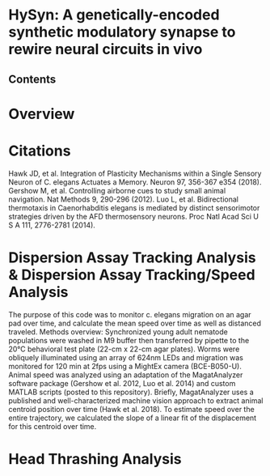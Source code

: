 # HySyn: A genetically-encoded synthetic modulatory synapse to rewire neural circuits in vivo

## Contents

# Overview

# Citations
Hawk JD, et al. Integration of Plasticity Mechanisms within a Single Sensory Neuron of C. elegans Actuates a Memory. Neuron 97, 356-367 e354 (2018).
Gershow M, et al. Controlling airborne cues to study small animal navigation. Nat Methods 9, 290-296 (2012).
Luo L, et al. Bidirectional thermotaxis in Caenorhabditis elegans is mediated by distinct sensorimotor strategies driven by the AFD thermosensory neurons. Proc Natl Acad Sci U S A 111, 2776-2781 (2014).

# Dispersion Assay Tracking Analysis & Dispersion Assay Tracking/Speed Analysis
The purpose of this code was to monitor c. elegans migration on an agar pad over time, and calculate the mean speed over time as well as distanced traveled.
Methods overview: Synchronized young adult nematode populations were washed in M9 buffer then transferred by pipette to the 20°C behavioral test plate (22-cm x 22-cm agar plates). Worms were obliquely illuminated using an array of 624nm LEDs and migration was monitored for 120 min at 2fps using a MightEx camera (BCE-B050-U). Animal speed was analyzed using an adaptation of the MagatAnalyzer software package (Gershow et al. 2012, Luo et al. 2014) and custom MATLAB scripts (posted to this repository). Briefly, MagatAnalyzer uses a published and well-characterized machine vision approach to extract animal centroid position over time (Hawk et al. 2018). To estimate speed over the entire trajectory, we calculated the slope of a linear fit of the displacement for this centroid over time.



# Head Thrashing Analysis

